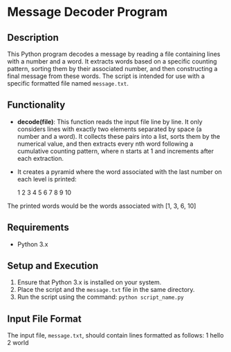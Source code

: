 # Message Decoder Program

## Description
This Python program decodes a message by reading a file containing lines with a number and a word. It extracts words based on a specific counting pattern, sorting them by their associated number, and then constructing a final message from these words. The script is intended for use with a specific formatted file named `message.txt`.

## Functionality
- **decode(file)**: This function reads the input file line by line. It only considers lines with exactly two elements separated by space (a number and a word). It collects these pairs into a list, sorts them by the numerical value, and then extracts every nth word following a cumulative counting pattern, where n starts at 1 and increments after each extraction.
- It creates a pyramid where the word associated with the last number on each level is printed:
  
   1
  2 3
 4 5 6
7 8 9 10

The printed words would be the words associated with [1, 3, 6, 10]
## Requirements
- Python 3.x

## Setup and Execution
1. Ensure that Python 3.x is installed on your system.
2. Place the script and the `message.txt` file in the same directory.
3. Run the script using the command:
   `python script_name.py`

## Input File Format
The input file, `message.txt`, should contain lines formatted as follows:
1 hello
2 world

